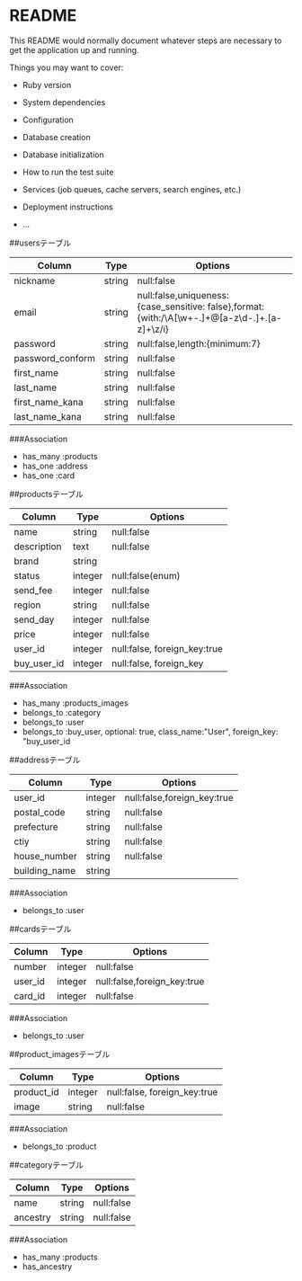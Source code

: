 # README

This README would normally document whatever steps are necessary to get the
application up and running.

Things you may want to cover:

* Ruby version

* System dependencies

* Configuration

* Database creation

* Database initialization

* How to run the test suite

* Services (job queues, cache servers, search engines, etc.)

* Deployment instructions

* ...

##usersテーブル

|Column|Type|Options|
|------|----|-------|
|nickname|string|null:false|
|email|string|null:false,uniqueness:{case_sensitive: false},format: {with:/\A[\w+-.]+@[a-z\d-.]+.[a-z]+\z/i}|
|password|string|null:false,length:{minimum:7}|
|password_conform|string|null:false|
|first_name|string|null:false|
|last_name|string|null:false|
|first_name_kana|string|null:false|
|last_name_kana|string|null:false|

###Association
- has_many :products
- has_one :address
- has_one :card

##productsテーブル

|Column|Type|Options|
|------|----|-------|
|name|string|null:false|
|description|text|null:false|
|brand|string|
|status|integer|null:false(enum)|
|send_fee|integer|null:false|
|region|string|null:false|
|send_day|integer|null:false|
|price|integer|null:false|
|user_id|integer|null:false, foreign_key:true|
|buy_user_id|integer|null:false, foreign_key|

###Association
- has_many :products_images
- belongs_to :category
- belongs_to :user
- belongs_to :buy_user, optional: true, class_name:"User", foreign_key: "buy_user_id

##addressテーブル

|Column|Type|Options|
|------|----|-------|
|user_id|integer|null:false,foreign_key:true|
|postal_code|string|null:false|
|prefecture|string|null:false|
|ctiy|string|null:false|
|house_number|string|null:false|
|building_name|string|

###Association
- belongs_to :user

##cardsテーブル

|Column|Type|Options|
|------|----|-------|
|number|integer|null:false|
|user_id|integer|null:false,foreign_key:true|
|card_id|integer|null:false|

###Association
- belongs_to :user

##product_imagesテーブル

|Column|Type|Options|
|------|----|-------|
|product_id|integer|null:false, foreign_key:true|
|image|string|null:false|

###Association
- belongs_to :product

##categoryテーブル

|Column|Type|Options|
|------|----|-------|
|name|string|null:false|
|ancestry|string|null:false|

###Association
- has_many :products
- has_ancestry
